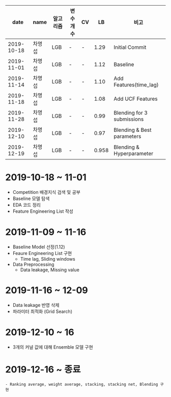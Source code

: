 | date| name | 알고리즘 | 변수개수 | CV | LB | 비고 |
|-----|------|---------|---------|----|-----|-----|
| 2019-10-18 | 차명섭 | LGB | - | - | 1.29 | Initial Commit |
| 2019-11-01 | 차명섭 | LGB | - | - | 1.12 | Baseline |
| 2019-11-14 | 차명섭 | LGB | - | - | 1.10 | Add Features(time_lag)|
| 2019-11-18 | 차명섭 | LGB | - | -  | 1.08 | Add UCF Features  |
| 2019-11-28 | 차명섭 | LGB | - | -  | 0.99 | Blending for 3 submissions  |
| 2019-12-10 | 차명섭 | LGB | - | -  | 0.97 | Blending & Best parameters  |
| 2019-12-19 | 차명섭 | LGB | - | -  | 0.958 | Blending & Hyperparameter  |

# 2019-10-18 ~ 11-01
- Competition 배경지식 검색 및 공부
- Baseline 모델 탐색
- EDA 코드 정리
- Feature Engineering List 작성

# 2019-11-09 ~ 11-16
- Baseline Model 선정(1.12)
- Feaure Engineering List 구현
  - Time lag, Sliding windows
- Data Preprocessing
  - Data leakage, Missing value


# 2019-11-16 ~ 12-09
  - Data leakage 반영 삭제
  - 파라미터 최적화 (Grid Search)

# 2019-12-10 ~ 16
  - 3개의 커널 값에 대해 Ensemble 모델 구현


# 2019-12-16 ~ 종료
    - Ranking average, weight average, stacking, stacking net, Blending 구현
